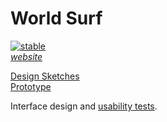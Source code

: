 World Surf
=============
[![stable](http://badges.github.io/stability-badges/dist/stable.svg)](http://github.com/badges/stability-badges) <br>
[*website*](http://worldsurf.eric.hosting/) <br>

[Design Sketches](http://imgur.com/a/niM11) <br>
[Prototype](http://imgur.com/ZC9Bfbl)

Interface design and [usability tests](https://usabilityhub.com/). <br>
